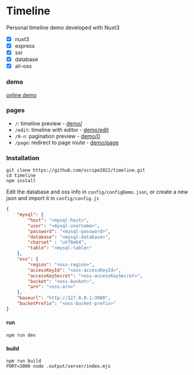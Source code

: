 # Timeline

Personal timeline demo developed with Nuxt3

- [x] nuxt3
- [x] express
- [x] ssr
- [x] database
- [x] ali-oss

### demo

<a href="https://timeline.demo.jyh.sb/edit" target="_blank">online demo</a>

### pages

- `/`: timeline preview - <a href="https://timeline.demo.jyh.sb/" target="_blank">demo/</a>
- `/edit`: timeline with editor - <a href="https://timeline.demo.jyh.sb/edit" target="_blank">demo/edit</a>
- `/0-n`: pagination preview - <a href="https://timeline.demo.jyh.sb/0" target="_blank">demo/0</a>
- `/page`: redirect to page route - <a href="https://timeline.demo.jyh.sb/page" target="_blank">demo/page</a>

### Installation

```shell
git clone https://github.com/scripe2022/timeline.git
cd timeline
npm install
```

Edit the database and oss info in `config/configDemo.json`, or create a new json and import it in `config/config.js`

```json
{
    "mysql": {
    	"host": "<mysql-host>",
    	"user": "<mysql-username>",
    	"password": "<mysql-password>",
    	"database": "<mysql-database>",
    	"charset" : "utf8mb4",
    	"table": "<mysql-table>"
	},
    "oss": {
    	"region": "<oss-region>",
    	"accessKeyId": "<oss-accessKeyId>",
    	"accessKeySecret": "<oss-accessKeySecret>",
    	"bucket": "<oss-bucket>",
    	"arn": "<oss-arn>"
    },
    "baseurl": "http://127.0.0.1:3000",
    "bucketPrefix": "<oss-bucket-prefix>"
}
```

#### run

```shell
npm run dev
```

#### build

```shell
npm run build
PORT=3000 node .output/server/index.mjs
```
